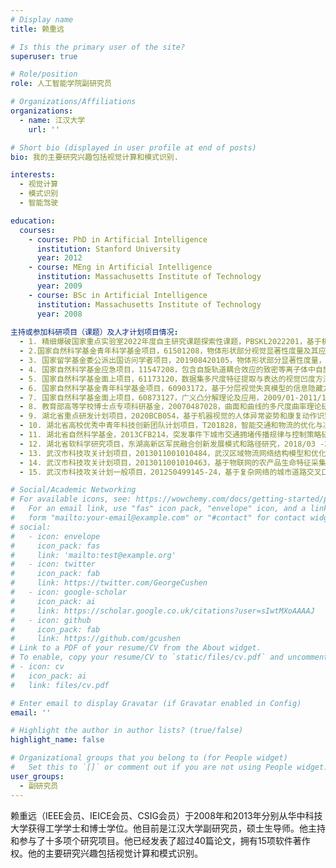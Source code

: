 ```yaml
---
# Display name
title: 赖重远

# Is this the primary user of the site?
superuser: true

# Role/position
role: 人工智能学院副研究员

# Organizations/Affiliations
organizations:
  - name: 江汉大学
    url: ''

# Short bio (displayed in user profile at end of posts)
bio: 我的主要研究兴趣包括视觉计算和模式识别.

interests:
  - 视觉计算
  - 模式识别
  - 智能驾驶

education:
  courses:
    - course: PhD in Artificial Intelligence
      institution: Stanford University
      year: 2012
    - course: MEng in Artificial Intelligence
      institution: Massachusetts Institute of Technology
      year: 2009
    - course: BSc in Artificial Intelligence
      institution: Massachusetts Institute of Technology
      year: 2008
      
主持或参加科研项目（课题）及人才计划项目情况:
  - 1. 精细爆破国家重点实验室2022年度自主研究课题探索性课题，PBSKL2022201，基于机器视觉的爆破飞石检测及轨迹预测，2022/05-2024/05，20万元，在研，主持
  - 2.国家自然科学基金青年科学基金项目，61501208，物体形状部分视觉显著性度量及其应用，2016/01-2018/12，19万元，已结题，主持
  - 3. 国家留学基金委公派出国访问学者项目，201908420105，物体形状部分显著性度量，2019/10-2020/10，2.28万美元，已结题，主持
  - 4. 国家自然科学基金应急项目，11547208，包含自旋轨道耦合效应的致密等离子体中自旋分布驱动的光增益，2016/01-2016/12，4万元，已结题，参加
  - 5. 国家自然科学基金面上项目，61173120，数据集多尺度特征提取与表达的视觉凹度方法，2012/01-2015/12、56万元，已结题，参加
  - 6. 国家自然科学基金青年科学基金项目，60903172，基于分层视觉失真模型的信息隐藏方法研究，2010/01-2012/12，17万元，已结题，参加
  - 7. 国家自然科学基金面上项目，60873127，广义凸分解理论及应用，2009/01-2011/12，33万元，已结题，参加
  - 8. 教育部高等学校博士点专项科研基金，20070487028，曲面和曲线的多尺度曲率理论研究与应用，2008/01-2010/12、6万元，已结题，参加
  - 9. 湖北省重点研发计划项目，2020BCB054，基于机器视觉的人体异常姿势和康复动作识别，2020/09-2022/07、30万元，在研，参加
  - 10. 湖北省高校优秀中青年科技创新团队计划项目，T201828，智能交通和物流的优化与决策，2017/12-2021/12，20万元，已结题，参加
  - 11. 湖北省自然科学基金，2013CFB214，突发事件下城市交通拥堵传播规律与控制策略研究2013/09-2014/12，5万元，已结题，参加
  - 12. 湖北省软科学研究项目，东湖高新区军民融合创新发展模式和路径研究，2018/03 -2019/05, 3万元，已结题，参加
  - 13. 武汉市科技攻关计划项目，2013011001010484，武汉区域物流网络结构模型和优化策略研究，2013/03-2014/12，25万元，已结题，参加
  - 14. 武汉市科技攻关计划项目，2013011001010463，基于物联网的农产品生命特征采集仓储调度优化系统开发，2013/03-2014/12，25万元，已结题，参加
  - 15. 武汉市科技攻关计划一般项目，201250499145-24，基于复杂网络的城市道路交叉口信号控制，2012/05-2014/12，7万元，已结题，参加

# Social/Academic Networking
# For available icons, see: https://wowchemy.com/docs/getting-started/page-builder/#icons
#   For an email link, use "fas" icon pack, "envelope" icon, and a link in the
#   form "mailto:your-email@example.com" or "#contact" for contact widget.
# social:
#   - icon: envelope
#     icon_pack: fas
#     link: 'mailto:test@example.org'
#   - icon: twitter
#     icon_pack: fab
#     link: https://twitter.com/GeorgeCushen
#   - icon: google-scholar
#     icon_pack: ai
#     link: https://scholar.google.co.uk/citations?user=sIwtMXoAAAAJ
#   - icon: github
#     icon_pack: fab
#     link: https://github.com/gcushen
# Link to a PDF of your resume/CV from the About widget.
# To enable, copy your resume/CV to `static/files/cv.pdf` and uncomment the lines below.
# - icon: cv
#   icon_pack: ai
#   link: files/cv.pdf

# Enter email to display Gravatar (if Gravatar enabled in Config)
email: ''

# Highlight the author in author lists? (true/false)
highlight_name: false

# Organizational groups that you belong to (for People widget)
#   Set this to `[]` or comment out if you are not using People widget.
user_groups:
  - 副研究员
---
```


赖重远（IEEE会员、IEICE会员、CSIG会员）于2008年和2013年分别从华中科技大学获得工学学士和博士学位。他目前是江汉大学副研究员，硕士生导师。他主持和参与了十多项个研究项目。他已经发表了超过40篇论文，拥有15项软件著作权。他的主要研究兴趣包括视觉计算和模式识别。
